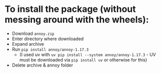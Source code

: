 # To install the package (without messing around with the wheels):

- Download `annoy.zip`
- Enter directory where downloaded
- Expand archive
- Run `pip install annoy/annoy-1.17.3`
  - (I used uv with `uv pip install --system annoy/annoy-1.17.3` - UV must be downloaded via `pip install uv` or otherwise for this)
- Delete archive & annoy folder
